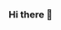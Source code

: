 ### Hi there 👋

<!--
**morbv/morbv** is a ✨ _special_ ✨ repository because its `README.md` (this file) appears on your GitHub profile.

Here are some ideas to get you started:



